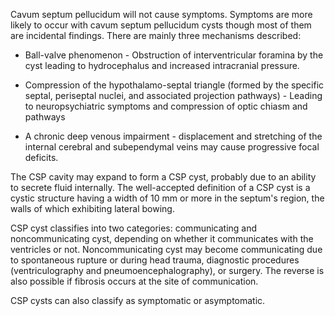 Cavum septum pellucidum will not cause symptoms. Symptoms are more likely to occur with cavum septum pellucidum cysts though most of them are incidental findings. There are mainly three mechanisms described:

- Ball-valve phenomenon - Obstruction of interventricular foramina by the cyst leading to hydrocephalus and increased intracranial pressure.

- Compression of the hypothalamo-septal triangle (formed by the specific septal, periseptal nuclei, and associated projection pathways) - Leading to neuropsychiatric symptoms and compression of optic chiasm and pathways

- A chronic deep venous impairment - displacement and stretching of the internal cerebral and subependymal veins may cause progressive focal deficits.

The CSP cavity may expand to form a CSP cyst, probably due to an ability to secrete fluid internally. The well-accepted definition of a CSP cyst is a cystic structure having a width of 10 mm or more in the septum's region, the walls of which exhibiting lateral bowing.

CSP cyst classifies into two categories: communicating and noncommunicating cyst, depending on whether it communicates with the ventricles or not. Noncommunicating cyst may become communicating due to spontaneous rupture or during head trauma, diagnostic procedures (ventriculography and pneumoencephalography), or surgery. The reverse is also possible if fibrosis occurs at the site of communication.

CSP cysts can also classify as symptomatic or asymptomatic.